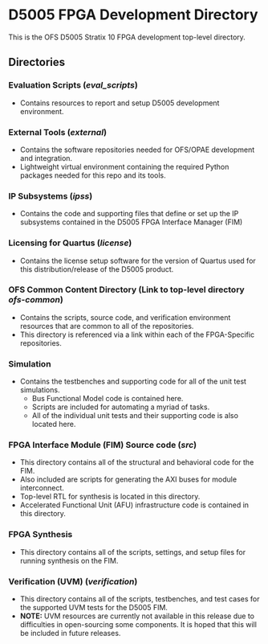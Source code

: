 # D5005 FPGA Development Directory

This is the OFS D5005 Stratix 10 FPGA development top-level directory.

## Directories

### Evaluation Scripts (***eval\_scripts***)
   - Contains resources to report and setup D5005 development environment.
### External Tools (***external***)
   - Contains the software repositories needed for OFS/OPAE development and integration. 
   - Lightweight virtual environment containing the required Python packages needed for this repo and its tools.
### IP Subsystems (***ipss***)
   - Contains the code and supporting files that define or set up the IP subsystems contained in the D5005 FPGA Interface Manager (FIM)
### Licensing for Quartus (***license***)
   - Contains the license setup software for the version of Quartus used for this distribution/release of the D5005 product.
### OFS Common Content Directory (**Link to top-level directory _ofs-common_**)
   - Contains the scripts, source code, and verification environment resources that are common to all of the repositories.
   - This directory is referenced via a link within each of the FPGA-Specific repositories.
### Simulation
   - Contains the testbenches and supporting code for all of the unit test simulations.
      - Bus Functional Model code is contained here.
      - Scripts are included for automating a myriad of tasks.
      - All of the individual unit tests and their supporting code is also located here.
### FPGA Interface Module (FIM) Source code (***src***)
   - This directory contains all of the structural and behavioral code for the FIM.
   - Also included are scripts for generating the AXI buses for module interconnect.
   - Top-level RTL for synthesis is located in this directory.
   - Accelerated Functional Unit (AFU) infrastructure code is contained in this directory.
### FPGA Synthesis
   - This directory contains all of the scripts, settings, and setup files for running synthesis on the FIM.
### Verification (UVM) (***verification***)
   - This directory contains all of the scripts, testbenches, and test cases for the supported UVM tests for the D5005 FIM.
   - **NOTE:** UVM resources are currently not available in this release due to difficulties in open-sourcing some components.  It is hoped that this will be included in future releases.
